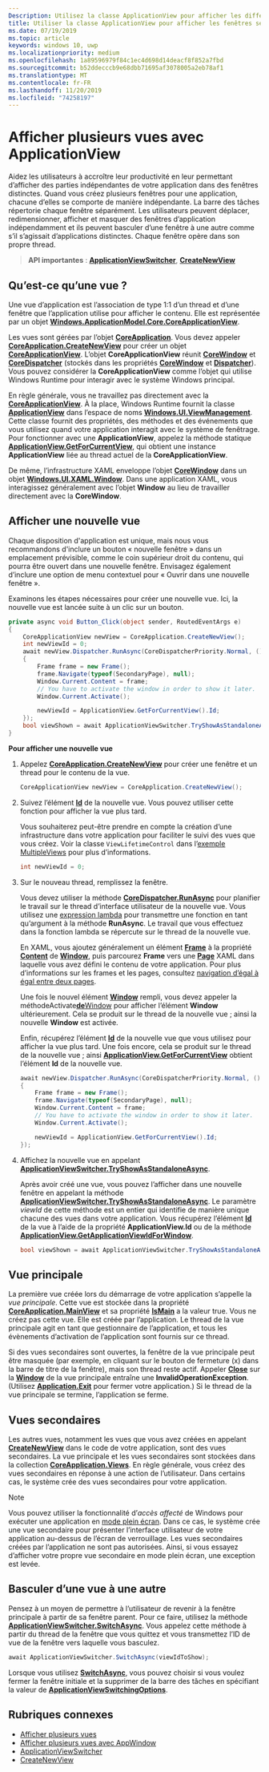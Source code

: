 ```yaml
---
Description: Utilisez la classe ApplicationView pour afficher les différentes parties de votre application dans des fenêtres distinctes.
title: Utiliser la classe ApplicationView pour afficher les fenêtres secondaires pour une application
ms.date: 07/19/2019
ms.topic: article
keywords: windows 10, uwp
ms.localizationpriority: medium
ms.openlocfilehash: 1a89596979f84c1ec4d698d14deacf8f852a7fbd
ms.sourcegitcommit: b52ddecccb9e68dbb71695af3078005a2eb78af1
ms.translationtype: MT
ms.contentlocale: fr-FR
ms.lasthandoff: 11/20/2019
ms.locfileid: "74258197"
---
```

# <a name="show-multiple-views-with-applicationview"></a>Afficher plusieurs vues avec ApplicationView

Aidez les utilisateurs à accroître leur productivité en leur permettant d’afficher des parties indépendantes de votre application dans des fenêtres distinctes. Quand vous créez plusieurs fenêtres pour une application, chacune d’elles se comporte de manière indépendante. La barre des tâches répertorie chaque fenêtre séparément. Les utilisateurs peuvent déplacer, redimensionner, afficher et masquer des fenêtres d’application indépendamment et ils peuvent basculer d’une fenêtre à une autre comme s’il s’agissait d’applications distinctes. Chaque fenêtre opère dans son propre thread.

> **API importantes** : [**ApplicationViewSwitcher**](https://docs.microsoft.com/uwp/api/Windows.UI.ViewManagement.ApplicationViewSwitcher), [**CreateNewView**](https://docs.microsoft.com/uwp/api/windows.applicationmodel.core.coreapplication.createnewview)

## <a name="what-is-a-view"></a>Qu’est-ce qu’une vue ?

Une vue d’application est l’association de type 1:1 d’un thread et d’une fenêtre que l’application utilise pour afficher le contenu. Elle est représentée par un objet [**Windows.ApplicationModel.Core.CoreApplicationView**](https://docs.microsoft.com/uwp/api/Windows.ApplicationModel.Core.CoreApplicationView).

Les vues sont gérées par l’objet [**CoreApplication**](https://docs.microsoft.com/uwp/api/Windows.ApplicationModel.Core.CoreApplication). Vous devez appeler [**CoreApplication.CreateNewView**](https://docs.microsoft.com/uwp/api/windows.applicationmodel.core.coreapplication.createnewview) pour créer un objet [**CoreApplicationView**](https://docs.microsoft.com/uwp/api/Windows.ApplicationModel.Core.CoreApplicationView). L’objet **CoreApplicationView** réunit [**CoreWindow**](https://docs.microsoft.com/uwp/api/Windows.UI.Core.CoreWindow) et [**CoreDispatcher**](https://docs.microsoft.com/uwp/api/Windows.UI.Core.CoreDispatcher) (stockés dans les propriétés [**CoreWindow**](https://docs.microsoft.com/uwp/api/windows.applicationmodel.core.coreapplicationview.corewindow) et [**Dispatcher**](https://docs.microsoft.com/uwp/api/windows.applicationmodel.core.coreapplicationview.dispatcher)). Vous pouvez considérer la **CoreApplicationView** comme l’objet qui utilise Windows Runtime pour interagir avec le système Windows principal.

En règle générale, vous ne travaillez pas directement avec la [**CoreApplicationView**](https://docs.microsoft.com/uwp/api/Windows.ApplicationModel.Core.CoreApplicationView). À la place, Windows Runtime fournit la classe [**ApplicationView**](https://docs.microsoft.com/uwp/api/Windows.UI.ViewManagement.ApplicationView) dans l’espace de noms [**Windows.UI.ViewManagement**](https://docs.microsoft.com/uwp/api/Windows.UI.ViewManagement). Cette classe fournit des propriétés, des méthodes et des événements que vous utilisez quand votre application interagit avec le système de fenêtrage. Pour fonctionner avec une **ApplicationView**, appelez la méthode statique [**ApplicationView.GetForCurrentView**](https://docs.microsoft.com/uwp/api/windows.ui.viewmanagement.applicationview.getforcurrentview), qui obtient une instance **ApplicationView** liée au thread actuel de la **CoreApplicationView**.

De même, l’infrastructure XAML enveloppe l’objet [**CoreWindow**](https://docs.microsoft.com/uwp/api/Windows.UI.Core.CoreWindow) dans un objet [**Windows.UI.XAML.Window**](https://docs.microsoft.com/uwp/api/Windows.UI.Xaml.Window). Dans une application XAML, vous interagissez généralement avec l’objet **Window** au lieu de travailler directement avec la **CoreWindow**.

## <a name="show-a-new-view"></a>Afficher une nouvelle vue

Chaque disposition d'application est unique, mais nous vous recommandons d'inclure un bouton « nouvelle fenêtre » dans un emplacement prévisible, comme le coin supérieur droit du contenu, qui pourra être ouvert dans une nouvelle fenêtre. Envisagez également d’inclure une option de menu contextuel pour « Ouvrir dans une nouvelle fenêtre ».

Examinons les étapes nécessaires pour créer une nouvelle vue. Ici, la nouvelle vue est lancée suite à un clic sur un bouton.

```csharp
private async void Button_Click(object sender, RoutedEventArgs e)
{
    CoreApplicationView newView = CoreApplication.CreateNewView();
    int newViewId = 0;
    await newView.Dispatcher.RunAsync(CoreDispatcherPriority.Normal, () =>
    {
        Frame frame = new Frame();
        frame.Navigate(typeof(SecondaryPage), null);   
        Window.Current.Content = frame;
        // You have to activate the window in order to show it later.
        Window.Current.Activate();

        newViewId = ApplicationView.GetForCurrentView().Id;
    });
    bool viewShown = await ApplicationViewSwitcher.TryShowAsStandaloneAsync(newViewId);
}
```

**Pour afficher une nouvelle vue**

1.  Appelez [**CoreApplication.CreateNewView**](https://docs.microsoft.com/uwp/api/windows.applicationmodel.core.coreapplication.createnewview) pour créer une fenêtre et un thread pour le contenu de la vue.

    ```csharp
    CoreApplicationView newView = CoreApplication.CreateNewView();
    ```

2.  Suivez l’élément [**Id**](https://docs.microsoft.com/uwp/api/windows.ui.viewmanagement.applicationview.id) de la nouvelle vue. Vous pouvez utiliser cette fonction pour afficher la vue plus tard.

    Vous souhaiterez peut-être prendre en compte la création d’une infrastructure dans votre application pour faciliter le suivi des vues que vous créez. Voir la classe `ViewLifetimeControl` dans l’[exemple MultipleViews](https://github.com/Microsoft/Windows-universal-samples/tree/master/Samples/MultipleViews) pour plus d’informations.

    ```csharp
    int newViewId = 0;
    ```

3.  Sur le nouveau thread, remplissez la fenêtre.

    Vous devez utiliser la méthode [**CoreDispatcher.RunAsync**](https://docs.microsoft.com/uwp/api/windows.ui.core.coredispatcher.runasync) pour planifier le travail sur le thread d’interface utilisateur de la nouvelle vue. Vous utilisez une [expression lambda](https://msdn.microsoft.com/library/bb397687.aspx) pour transmettre une fonction en tant qu’argument à la méthode **RunAsync**. Le travail que vous effectuez dans la fonction lambda se répercute sur le thread de la nouvelle vue.

    En XAML, vous ajoutez généralement un élément [**Frame**](https://docs.microsoft.com/uwp/api/Windows.UI.Xaml.Controls.Frame) à la propriété [**Content**](https://docs.microsoft.com/uwp/api/Windows.UI.Xaml.Window) de [**Window**](https://docs.microsoft.com/uwp/api/windows.ui.xaml.window.content), puis parcourez **Frame** vers une [**Page**](https://docs.microsoft.com/uwp/api/Windows.UI.Xaml.Controls.Page) XAML dans laquelle vous avez défini le contenu de votre application. Pour plus d’informations sur les frames et les pages, consultez [navigation d’égal à égal entre deux pages](../basics/navigate-between-two-pages.md).

    Une fois le nouvel élément [**Window**](https://docs.microsoft.com/uwp/api/Windows.UI.Xaml.Window) rempli, vous devez appeler la méthodeActivate[**de**Window](https://docs.microsoft.com/uwp/api/windows.ui.xaml.window.activate) pour afficher l’élément **Window** ultérieurement. Cela se produit sur le thread de la nouvelle vue ; ainsi la nouvelle **Window** est activée.

    Enfin, récupérez l’élément [**Id**](https://docs.microsoft.com/uwp/api/windows.ui.viewmanagement.applicationview.id) de la nouvelle vue que vous utilisez pour afficher la vue plus tard. Une fois encore, cela se produit sur le thread de la nouvelle vue ; ainsi [**ApplicationView.GetForCurrentView**](https://docs.microsoft.com/uwp/api/windows.ui.viewmanagement.applicationview.getforcurrentview) obtient l’élément **Id** de la nouvelle vue.

    ```csharp
    await newView.Dispatcher.RunAsync(CoreDispatcherPriority.Normal, () =>
    {
        Frame frame = new Frame();
        frame.Navigate(typeof(SecondaryPage), null);   
        Window.Current.Content = frame;
        // You have to activate the window in order to show it later.
        Window.Current.Activate();

        newViewId = ApplicationView.GetForCurrentView().Id;
    });
    ```

4.  Affichez la nouvelle vue en appelant [**ApplicationViewSwitcher.TryShowAsStandaloneAsync**](https://docs.microsoft.com/uwp/api/windows.ui.viewmanagement.applicationviewswitcher.tryshowasstandaloneasync).

    Après avoir créé une vue, vous pouvez l’afficher dans une nouvelle fenêtre en appelant la méthode [**ApplicationViewSwitcher.TryShowAsStandaloneAsync**](https://docs.microsoft.com/uwp/api/windows.ui.viewmanagement.applicationviewswitcher.tryshowasstandaloneasync). Le paramètre *viewId* de cette méthode est un entier qui identifie de manière unique chacune des vues dans votre application. Vous récupérez l’élément [**Id**](https://docs.microsoft.com/uwp/api/windows.ui.viewmanagement.applicationview.id) de la vue à l’aide de la propriété **ApplicationView.Id** ou de la méthode [**ApplicationView.GetApplicationViewIdForWindow**](https://docs.microsoft.com/uwp/api/windows.ui.viewmanagement.applicationview.getapplicationviewidforwindow).

    ```csharp
    bool viewShown = await ApplicationViewSwitcher.TryShowAsStandaloneAsync(newViewId);
    ```

## <a name="the-main-view"></a>Vue principale


La première vue créée lors du démarrage de votre application s’appelle la *vue principale*. Cette vue est stockée dans la propriété [**CoreApplication.MainView**](https://docs.microsoft.com/uwp/api/windows.applicationmodel.core.coreapplication.mainview) et sa propriété [**IsMain**](https://docs.microsoft.com/uwp/api/windows.applicationmodel.core.coreapplicationview.ismain) a la valeur true. Vous ne créez pas cette vue. Elle est créée par l’application. Le thread de la vue principale agit en tant que gestionnaire de l’application, et tous les évènements d’activation de l’application sont fournis sur ce thread.

Si des vues secondaires sont ouvertes, la fenêtre de la vue principale peut être masquée (par exemple, en cliquant sur le bouton de fermeture (x) dans la barre de titre de la fenêtre), mais son thread reste actif. Appeler [**Close**](https://docs.microsoft.com/uwp/api/windows.ui.xaml.window.close) sur la [**Window**](https://docs.microsoft.com/uwp/api/Windows.UI.Xaml.Window) de la vue principale entraîne une **InvalidOperationException**. (Utilisez [**Application.Exit**](https://docs.microsoft.com/uwp/api/windows.ui.xaml.application.exit) pour fermer votre application.) Si le thread de la vue principale se termine, l’application se ferme.

## <a name="secondary-views"></a>Vues secondaires


Les autres vues, notamment les vues que vous avez créées en appelant [**CreateNewView**](https://docs.microsoft.com/uwp/api/windows.applicationmodel.core.coreapplication.createnewview) dans le code de votre application, sont des vues secondaires. La vue principale et les vues secondaires sont stockées dans la collection [**CoreApplication.Views**](https://docs.microsoft.com/uwp/api/windows.applicationmodel.core.coreapplication.views). En règle générale, vous créez des vues secondaires en réponse à une action de l’utilisateur. Dans certains cas, le système crée des vues secondaires pour votre application.

> [!NOTE]
> Vous pouvez utiliser la fonctionnalité d’*accès affecté* de Windows pour exécuter une application en [mode plein écran](https://docs.microsoft.com/windows/manage/set-up-a-device-for-anyone-to-use). Dans ce cas, le système crée une vue secondaire pour présenter l’interface utilisateur de votre application au-dessus de l’écran de verrouillage. Les vues secondaires créées par l’application ne sont pas autorisées. Ainsi, si vous essayez d’afficher votre propre vue secondaire en mode plein écran, une exception est levée.

## <a name="switch-from-one-view-to-another"></a>Basculer d’une vue à une autre

Pensez à un moyen de permettre à l’utilisateur de revenir à la fenêtre principale à partir de sa fenêtre parent. Pour ce faire, utilisez la méthode [**ApplicationViewSwitcher.SwitchAsync**](https://docs.microsoft.com/uwp/api/windows.ui.viewmanagement.applicationviewswitcher.switchasync). Vous appelez cette méthode à partir du thread de la fenêtre que vous quittez et vous transmettez l’ID de vue de la fenêtre vers laquelle vous basculez.

```csharp
await ApplicationViewSwitcher.SwitchAsync(viewIdToShow);
```

Lorsque vous utilisez [**SwitchAsync**](https://docs.microsoft.com/uwp/api/windows.ui.viewmanagement.applicationviewswitcher.switchasync), vous pouvez choisir si vous voulez fermer la fenêtre initiale et la supprimer de la barre des tâches en spécifiant la valeur de [**ApplicationViewSwitchingOptions**](https://docs.microsoft.com/uwp/api/Windows.UI.ViewManagement.ApplicationViewSwitchingOptions).

## <a name="related-topics"></a>Rubriques connexes

- [Afficher plusieurs vues](show-multiple-views.md)
- [Afficher plusieurs vues avec AppWindow](app-window.md)
- [ApplicationViewSwitcher](https://docs.microsoft.com/uwp/api/Windows.UI.ViewManagement.ApplicationViewSwitcher)
- [CreateNewView](https://docs.microsoft.com/uwp/api/windows.applicationmodel.core.coreapplication.createnewview)
